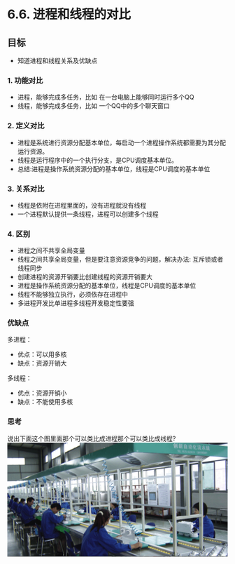 # 6.6. 进程和线程的对比

目标
--

*   知道进程和线程关系及优缺点

### 1\. 功能对比

*   进程，能够完成多任务，比如 在一台电脑上能够同时运行多个QQ
*   线程，能够完成多任务，比如 一个QQ中的多个聊天窗口

### 2\. 定义对比

*   进程是系统进行资源分配基本单位，每启动一个进程操作系统都需要为其分配运行资源。
*   线程是运行程序中的一个执行分支，是CPU调度基本单位。
*   总结:进程是操作系统资源分配的基本单位，线程是CPU调度的基本单位

### 3\. 关系对比

*   线程是依附在进程里面的，没有进程就没有线程
*   一个进程默认提供一条线程，进程可以创建多个线程

### 4\. 区别

*   进程之间不共享全局变量
*   线程之间共享全局变量，但是要注意资源竞争的问题，解决办法: 互斥锁或者线程同步
*   创建进程的资源开销要比创建线程的资源开销要大
*   进程是操作系统资源分配的基本单位，线程是CPU调度的基本单位
*   线程不能够独立执行，必须依存在进程中
*   多进程开发比单进程多线程开发稳定性要强

### 优缺点

多进程：

*   优点：可以用多核
*   缺点：资源开销大

多线程：

*   优点：资源开销小
*   缺点：不能使用多核

### 思考

说出下面这个图里面那个可以类比成进程那个可以类比成线程? ![](imgs/流水线.png)